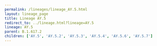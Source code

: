 ```yaml
---
permalink: /lineages/lineage_AY.5.html
layout: lineage_page
title: Lineage AY.5
redirect_to: ../lineage.html?lineage=AY.5
lineage: AY.5
parent: B.1.617.2
children: ['AY.5', 'AY.5.2', 'AY.5.3', 'AY.5.4', 'AY.5.6', 'AY.5.7']
---
```

